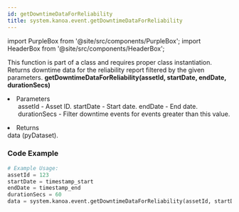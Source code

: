 ```yaml
---
id: getDowntimeDataForReliability
title: system.kanoa.event.getDowntimeDataForReliability
---
```


import PurpleBox from '@site/src/components/PurpleBox';
import HeaderBox from '@site/src/components/HeaderBox';

<PurpleBox>This function is part of a class and requires proper class instantiation.</PurpleBox>
<HeaderBox header="Description">
    Returns downtime data for the reliability report filtered by the given parameters.
</HeaderBox>
<HeaderBox header="Syntax">
    <b>getDowntimeDataForReliability(assetId, startDate, endDate, durationSecs)</b>
    <li>Parameters <br />
        <ul>
            assetId - Asset ID.
            startDate - Start date.
            endDate - End date.
            durationSecs - Filter downtime events for events greater than this value.
        </ul>
    </li>
    <li>Returns <br />
        data (pyDataset).
    </li>
</HeaderBox>

### Code Example

```python
# Example Usage:
assetId = 123
startDate = timestamp_start
endDate = timestamp_end
durationSecs = 60
data = system.kanoa.event.getDowntimeDataForReliability(assetId, startDate, endDate, durationSecs)

